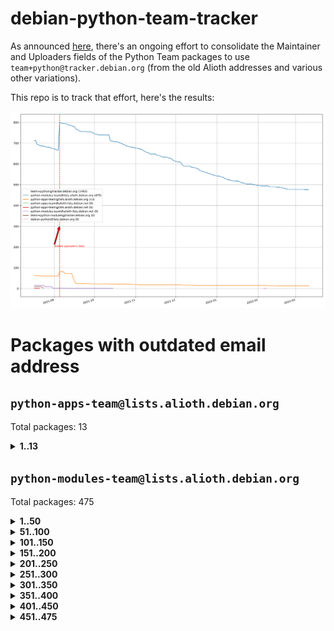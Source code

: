 # debian-python-team-tracker



As announced [here](https://lists.debian.org/debian-python/2021/08/msg00006.html), there's an ongoing effort to consolidate the Maintainer and Uploaders fields of the Python Team packages to use `team+python@tracker.debian.org` (from the old Alioth addresses and various other variations).



This repo is to track that effort, here's the results:



![Python team emails](images/python_team_emails.svg)


# Packages with outdated email address

## `python-apps-team@lists.alioth.debian.org`
Total packages: 13
<details>
<summary><b>1..13</b></summary>


| # | Package | Version |
| --- | --- | --- |
| 1 | [ctop](https://tracker.debian.org/ctop) | 1.0.0-2.1 |
| 2 | [db2twitter](https://tracker.debian.org/db2twitter) | 0.6-1.1 |
| 3 | [dodgy](https://tracker.debian.org/dodgy) | 0.1.9-3 |
| 4 | [etm](https://tracker.debian.org/etm) | 3.2.30-1.1 |
| 5 | [freealchemist](https://tracker.debian.org/freealchemist) | 0.5-1.1 |
| 6 | [kanboard-cli](https://tracker.debian.org/kanboard-cli) | 0.0.2-1.1 |
| 7 | [lightyears](https://tracker.debian.org/lightyears) | 1.4-2 |
| 8 | [pipenv](https://tracker.debian.org/pipenv) | 11.9.0-1.1 |
| 9 | [prospector](https://tracker.debian.org/prospector) | 1.1.7-2 |
| 10 | [pybik](https://tracker.debian.org/pybik) | 3.0-3.1 |
| 11 | [retweet](https://tracker.debian.org/retweet) | 0.10-1.1 |
| 12 | [sinntp](https://tracker.debian.org/sinntp) | 1.6-1.2 |
| 13 | [smem](https://tracker.debian.org/smem) | 1.5-1.1 |
</details>

## `python-modules-team@lists.alioth.debian.org`
Total packages: 475
<details>
<summary><b>1..50</b></summary>


| # | Package | Version |
| --- | --- | --- |
| 1 | [anorack](https://tracker.debian.org/anorack) | 0.2.7-1 |
| 2 | [anosql](https://tracker.debian.org/anosql) | 1.0.1-1 |
| 3 | [asn1crypto](https://tracker.debian.org/asn1crypto) | 1.4.0-1 |
| 4 | [astral](https://tracker.debian.org/astral) | 1.6.1-2 |
| 5 | [authres](https://tracker.debian.org/authres) | 1.2.0-2 |
| 6 | [automat](https://tracker.debian.org/automat) | 20.2.0-1 |
| 7 | [azure-cosmos-table-python](https://tracker.debian.org/azure-cosmos-table-python) | 1.0.5+git20191025-5 |
| 8 | [bdist-nsi](https://tracker.debian.org/bdist-nsi) | 0.1.5-2 |
| 9 | [bernhard](https://tracker.debian.org/bernhard) | 0.2.6-2 |
| 10 | [betamax](https://tracker.debian.org/betamax) | 0.8.1-2 |
| 11 | [bibtexparser](https://tracker.debian.org/bibtexparser) | 1.1.0+ds-3 |
| 12 | [binaryornot](https://tracker.debian.org/binaryornot) | 0.4.4+dfsg-4 |
| 13 | [bitstruct](https://tracker.debian.org/bitstruct) | 8.9.0-1 |
| 14 | [case](https://tracker.debian.org/case) | 1.5.3+dfsg-3 |
| 15 | [cerealizer](https://tracker.debian.org/cerealizer) | 0.8.1-3 |
| 16 | [chardet](https://tracker.debian.org/chardet) | 4.0.0-1 |
| 17 | [chargebee-python](https://tracker.debian.org/chargebee-python) | 1.6.6-1 |
| 18 | [codicefiscale](https://tracker.debian.org/codicefiscale) | 0.9+ds0-2 |
| 19 | [colorclass](https://tracker.debian.org/colorclass) | 2.2.0-2.2 |
| 20 | [colorspacious](https://tracker.debian.org/colorspacious) | 1.1.2-2 |
| 21 | [commonmark](https://tracker.debian.org/commonmark) | 0.9.1-3 |
| 22 | [constantly](https://tracker.debian.org/constantly) | 15.1.0-2 |
| 23 | [contextlib2](https://tracker.debian.org/contextlib2) | 0.6.0.post1-1 |
| 24 | [cookiecutter](https://tracker.debian.org/cookiecutter) | 1.7.3-1 |
| 25 | [coreapi](https://tracker.debian.org/coreapi) | 2.3.3-4 |
| 26 | [coreschema](https://tracker.debian.org/coreschema) | 0.0.4-3 |
| 27 | [cov-core](https://tracker.debian.org/cov-core) | 1.15.0-3 |
| 28 | [cppy](https://tracker.debian.org/cppy) | 1.1.0-2 |
| 29 | [cram](https://tracker.debian.org/cram) | 0.7-4 |
| 30 | [cssutils](https://tracker.debian.org/cssutils) | 1.0.2-3 |
| 31 | [d2to1](https://tracker.debian.org/d2to1) | 0.2.12-2 |
| 32 | [debiancontributors](https://tracker.debian.org/debiancontributors) | 0.7.8-2 |
| 33 | [devpi-common](https://tracker.debian.org/devpi-common) | 3.2.2-1.1 |
| 34 | [django-ajax-selects](https://tracker.debian.org/django-ajax-selects) | 1.7.0-3 |
| 35 | [django-bitfield](https://tracker.debian.org/django-bitfield) | 1.9.6-2 |
| 36 | [django-dirtyfields](https://tracker.debian.org/django-dirtyfields) | 1.3.1-2 |
| 37 | [django-environ](https://tracker.debian.org/django-environ) | 0.4.4-2 |
| 38 | [django-filter](https://tracker.debian.org/django-filter) | 2.4.0-1 |
| 39 | [django-hvad](https://tracker.debian.org/django-hvad) | 1.8.0-1.1 |
| 40 | [django-js-reverse](https://tracker.debian.org/django-js-reverse) | 0.7.3-1.1 |
| 41 | [django-macaddress](https://tracker.debian.org/django-macaddress) | 1.5.0-2 |
| 42 | [django-memoize](https://tracker.debian.org/django-memoize) | 2.2.0+dfsg-1 |
| 43 | [django-nose](https://tracker.debian.org/django-nose) | 1.4.6-2.1 |
| 44 | [django-notification](https://tracker.debian.org/django-notification) | 1.2.0-3 |
| 45 | [django-pagination](https://tracker.debian.org/django-pagination) | 1.0.7-4 |
| 46 | [django-paintstore](https://tracker.debian.org/django-paintstore) | 0.2-4 |
| 47 | [django-picklefield](https://tracker.debian.org/django-picklefield) | 3.0.1-1 |
| 48 | [django-pipeline](https://tracker.debian.org/django-pipeline) | 1.6.14-3 |
| 49 | [django-simple-redis-admin](https://tracker.debian.org/django-simple-redis-admin) | 1.4.0-2 |
| 50 | [django-stronghold](https://tracker.debian.org/django-stronghold) | 0.3.0+debian-2 |
</details>
<details>
<summary><b>51..100</b></summary>

| # | Package | Version |
| --- | --- | --- |
| 51 | [django-webpack-loader](https://tracker.debian.org/django-webpack-loader) | 0.6.0-2 |
| 52 | [django-wkhtmltopdf](https://tracker.debian.org/django-wkhtmltopdf) | 3.3.0-1 |
| 53 | [django-xmlrpc](https://tracker.debian.org/django-xmlrpc) | 0.1.8-2 |
| 54 | [djangorestframework-api-key](https://tracker.debian.org/djangorestframework-api-key) | 2.0.0-2 |
| 55 | [dkimpy](https://tracker.debian.org/dkimpy) | 1.0.5-1 |
| 56 | [dnsdiag](https://tracker.debian.org/dnsdiag) | 2.0.2-1 |
| 57 | [dockerpty](https://tracker.debian.org/dockerpty) | 0.4.1-2 |
| 58 | [drf-generators](https://tracker.debian.org/drf-generators) | 0.5.0-1 |
| 59 | [elasticsearch-curator](https://tracker.debian.org/elasticsearch-curator) | 5.8.1-1 |
| 60 | [enum34](https://tracker.debian.org/enum34) | 1.1.6-4 |
| 61 | [enzyme](https://tracker.debian.org/enzyme) | 0.4.1-2 |
| 62 | [exam](https://tracker.debian.org/exam) | 0.10.5-3 |
| 63 | [factory-boy](https://tracker.debian.org/factory-boy) | 2.11.1-3 |
| 64 | [faker](https://tracker.debian.org/faker) | 0.9.3-0.1 |
| 65 | [fakesleep](https://tracker.debian.org/fakesleep) | 0.1-2 |
| 66 | [fastchunking](https://tracker.debian.org/fastchunking) | 0.0.3-2 |
| 67 | [feedgenerator](https://tracker.debian.org/feedgenerator) | 1.9-2 |
| 68 | [flask-api](https://tracker.debian.org/flask-api) | 1.1+dfsg-1.1 |
| 69 | [flask-babelex](https://tracker.debian.org/flask-babelex) | 0.9.4-1 |
| 70 | [flask-bcrypt](https://tracker.debian.org/flask-bcrypt) | 0.7.1-2 |
| 71 | [flask-compress](https://tracker.debian.org/flask-compress) | 1.4.0-3 |
| 72 | [flask-gravatar](https://tracker.debian.org/flask-gravatar) | 0.4.2-2 |
| 73 | [flask-htmlmin](https://tracker.debian.org/flask-htmlmin) | 1.3.2-2 |
| 74 | [flask-ldapconn](https://tracker.debian.org/flask-ldapconn) | 0.7.2-1.1 |
| 75 | [flask-limiter](https://tracker.debian.org/flask-limiter) | 1.0.1-2 |
| 76 | [flask-mail](https://tracker.debian.org/flask-mail) | 0.9.1+dfsg1-1.1 |
| 77 | [flask-mongoengine](https://tracker.debian.org/flask-mongoengine) | 0.9.3-4 |
| 78 | [flask-multistatic](https://tracker.debian.org/flask-multistatic) | 1.0-2 |
| 79 | [flask-script](https://tracker.debian.org/flask-script) | 2.0.6-2 |
| 80 | [flask-silk](https://tracker.debian.org/flask-silk) | 0.2-18 |
| 81 | [flask-wtf](https://tracker.debian.org/flask-wtf) | 0.14.3-1 |
| 82 | [flufl.enum](https://tracker.debian.org/flufl.enum) | 4.1.1-3 |
| 83 | [flufl.i18n](https://tracker.debian.org/flufl.i18n) | 3.0.1-1 |
| 84 | [flufl.lock](https://tracker.debian.org/flufl.lock) | 5.0.1-1 |
| 85 | [flufl.password](https://tracker.debian.org/flufl.password) | 1.3-3 |
| 86 | [flufl.testing](https://tracker.debian.org/flufl.testing) | 0.7-2 |
| 87 | [gerritlib](https://tracker.debian.org/gerritlib) | 0.8.0-2 |
| 88 | [gmplot](https://tracker.debian.org/gmplot) | 1.2.0-2 |
| 89 | [gtextfsm](https://tracker.debian.org/gtextfsm) | 1.1.0-2 |
| 90 | [gtts](https://tracker.debian.org/gtts) | 2.0.3-1 |
| 91 | [gtts-token](https://tracker.debian.org/gtts-token) | 1.1.3-1 |
| 92 | [guzzle-sphinx-theme](https://tracker.debian.org/guzzle-sphinx-theme) | 0.7.11-5 |
| 93 | [hachoir](https://tracker.debian.org/hachoir) | 3.1.0+dfsg-3 |
| 94 | [haproxy-log-analysis](https://tracker.debian.org/haproxy-log-analysis) | 2.0~b0-2 |
| 95 | [heapdict](https://tracker.debian.org/heapdict) | 1.0.1-1 |
| 96 | [hiro](https://tracker.debian.org/hiro) | 0.5-2 |
| 97 | [hypothesis-auto](https://tracker.debian.org/hypothesis-auto) | 1.1.4-2 |
| 98 | [importmagic](https://tracker.debian.org/importmagic) | 0.1.7-2 |
| 99 | [inflection](https://tracker.debian.org/inflection) | 0.3.1-2 |
| 100 | [json-tricks](https://tracker.debian.org/json-tricks) | 3.11.0-2 |
</details>
<details>
<summary><b>101..150</b></summary>

| # | Package | Version |
| --- | --- | --- |
| 101 | [jsonhyperschema-codec](https://tracker.debian.org/jsonhyperschema-codec) | 1.0.3-2 |
| 102 | [jupyter-sphinx-theme](https://tracker.debian.org/jupyter-sphinx-theme) | 0.0.6+ds1-10 |
| 103 | [kitchen](https://tracker.debian.org/kitchen) | 1.2.6-2 |
| 104 | [kivy](https://tracker.debian.org/kivy) | 1.11.0-2 |
| 105 | [lazr.delegates](https://tracker.debian.org/lazr.delegates) | 2.0.3-2 |
| 106 | [lazr.smtptest](https://tracker.debian.org/lazr.smtptest) | 2.0.3-2 |
| 107 | [lexicon](https://tracker.debian.org/lexicon) | 3.3.17-1 |
| 108 | [libthumbor](https://tracker.debian.org/libthumbor) | 1.3.3-2 |
| 109 | [logilab-constraint](https://tracker.debian.org/logilab-constraint) | 0.6.0-2 |
| 110 | [mako](https://tracker.debian.org/mako) | 1.1.3+ds1-2 |
| 111 | [manuel](https://tracker.debian.org/manuel) | 1.10.1-2 |
| 112 | [mercurial-extension-utils](https://tracker.debian.org/mercurial-extension-utils) | 1.5.1-3 |
| 113 | [mercurial-keyring](https://tracker.debian.org/mercurial-keyring) | 1.3.1-3 |
| 114 | [milksnake](https://tracker.debian.org/milksnake) | 0.1.5-1 |
| 115 | [mimerender](https://tracker.debian.org/mimerender) | 0.6.0-2 |
| 116 | [mmllib](https://tracker.debian.org/mmllib) | 0.3.0.post1-2 |
| 117 | [mockldap](https://tracker.debian.org/mockldap) | 0.3.0-4 |
| 118 | [modernize](https://tracker.debian.org/modernize) | 0.7-2 |
| 119 | [moksha.common](https://tracker.debian.org/moksha.common) | 1.2.5-4 |
| 120 | [mrtparse](https://tracker.debian.org/mrtparse) | 1.6-2 |
| 121 | [musicbrainzngs](https://tracker.debian.org/musicbrainzngs) | 0.7.1-2 |
| 122 | [mutagen](https://tracker.debian.org/mutagen) | 1.45.1-2 |
| 123 | [mwic](https://tracker.debian.org/mwic) | 0.7.8-1 |
| 124 | [mysql-connector-python](https://tracker.debian.org/mysql-connector-python) | 8.0.15-2 |
| 125 | [nb2plots](https://tracker.debian.org/nb2plots) | 0.6-2 |
| 126 | [netmiko](https://tracker.debian.org/netmiko) | 2.4.2-1 |
| 127 | [networkx](https://tracker.debian.org/networkx) | 2.5+ds-2 |
| 128 | [nose2](https://tracker.debian.org/nose2) | 0.9.2-1 |
| 129 | [nose2-cov](https://tracker.debian.org/nose2-cov) | 1.0a4-3 |
| 130 | [ntplib](https://tracker.debian.org/ntplib) | 0.3.3-2 |
| 131 | [numpy-stl](https://tracker.debian.org/numpy-stl) | 2.9.0-1 |
| 132 | [obsub](https://tracker.debian.org/obsub) | 0.2-4 |
| 133 | [okasha](https://tracker.debian.org/okasha) | 0.2.4-4 |
| 134 | [overpass](https://tracker.debian.org/overpass) | 0.7-1 |
| 135 | [pastescript](https://tracker.debian.org/pastescript) | 2.0.2-4 |
| 136 | [pep8](https://tracker.debian.org/pep8) | 1.7.1-9 |
| 137 | [pep8-naming](https://tracker.debian.org/pep8-naming) | 0.10.0-1 |
| 138 | [pg8000](https://tracker.debian.org/pg8000) | 1.10.6-2 |
| 139 | [pidcat](https://tracker.debian.org/pidcat) | 2.1.0-4 |
| 140 | [plastex](https://tracker.debian.org/plastex) | 2.1-2 |
| 141 | [portio](https://tracker.debian.org/portio) | 0.5-4 |
| 142 | [power](https://tracker.debian.org/power) | 1.4+dfsg-4 |
| 143 | [pprintpp](https://tracker.debian.org/pprintpp) | 0.4.0-2 |
| 144 | [preggy](https://tracker.debian.org/preggy) | 1.4.4-1 |
| 145 | [ptable](https://tracker.debian.org/ptable) | 0.9.2-2 |
| 146 | [py-radix](https://tracker.debian.org/py-radix) | 0.10.0-3 |
| 147 | [py3dns](https://tracker.debian.org/py3dns) | 3.2.1-1 |
| 148 | [pyasn1](https://tracker.debian.org/pyasn1) | 0.4.8-1 |
| 149 | [pybindgen](https://tracker.debian.org/pybindgen) | 0.20.0+dfsg1-2 |
| 150 | [pycallgraph](https://tracker.debian.org/pycallgraph) | 1.1.3-1.2 |
</details>
<details>
<summary><b>151..200</b></summary>

| # | Package | Version |
| --- | --- | --- |
| 151 | [pycxx](https://tracker.debian.org/pycxx) | 7.1.4-0.2 |
| 152 | [pydbus](https://tracker.debian.org/pydbus) | 0.6.0-4 |
| 153 | [pydenticon](https://tracker.debian.org/pydenticon) | 0.3.1-2 |
| 154 | [pydispatcher](https://tracker.debian.org/pydispatcher) | 2.0.5-2 |
| 155 | [pydle](https://tracker.debian.org/pydle) | 0.9.4-2 |
| 156 | [pyeapi](https://tracker.debian.org/pyeapi) | 0.8.1-2 |
| 157 | [pyenchant](https://tracker.debian.org/pyenchant) | 3.2.0-1 |
| 158 | [pyfg](https://tracker.debian.org/pyfg) | 0.50-2 |
| 159 | [pyfiglet](https://tracker.debian.org/pyfiglet) | 0.8.0+dfsg-1 |
| 160 | [pyfribidi](https://tracker.debian.org/pyfribidi) | 0.12.0+repack-7 |
| 161 | [pygeoif](https://tracker.debian.org/pygeoif) | 0.7-2 |
| 162 | [pygtail](https://tracker.debian.org/pygtail) | 0.6.1-2 |
| 163 | [pygtkspellcheck](https://tracker.debian.org/pygtkspellcheck) | 4.0.5-2 |
| 164 | [pyinotify](https://tracker.debian.org/pyinotify) | 0.9.6-1.3 |
| 165 | [pyiosxr](https://tracker.debian.org/pyiosxr) | 0.52-1.1 |
| 166 | [pyjavaproperties](https://tracker.debian.org/pyjavaproperties) | 0.7-2 |
| 167 | [pyjokes](https://tracker.debian.org/pyjokes) | 0.5.0-3 |
| 168 | [pykcs11](https://tracker.debian.org/pykcs11) | 1.5.10-1 |
| 169 | [pylama](https://tracker.debian.org/pylama) | 7.4.3-3 |
| 170 | [pylibmc](https://tracker.debian.org/pylibmc) | 1.5.2-3 |
| 171 | [pylint-celery](https://tracker.debian.org/pylint-celery) | 0.3-5 |
| 172 | [pylint-common](https://tracker.debian.org/pylint-common) | 0.2.5-4 |
| 173 | [pylint-django](https://tracker.debian.org/pylint-django) | 2.0.13-1 |
| 174 | [pylint-flask](https://tracker.debian.org/pylint-flask) | 0.5-4 |
| 175 | [pylint-plugin-utils](https://tracker.debian.org/pylint-plugin-utils) | 0.6-1 |
| 176 | [pymacs](https://tracker.debian.org/pymacs) | 0.25-3 |
| 177 | [pymodbus](https://tracker.debian.org/pymodbus) | 2.1.0+dfsg-2 |
| 178 | [pynag](https://tracker.debian.org/pynag) | 1.1.2+dfsg-2 |
| 179 | [pynliner](https://tracker.debian.org/pynliner) | 0.8.0-2 |
| 180 | [pyopengl](https://tracker.debian.org/pyopengl) | 3.1.5+dfsg-1 |
| 181 | [pyprind](https://tracker.debian.org/pyprind) | 2.11.2-2 |
| 182 | [pyquery](https://tracker.debian.org/pyquery) | 1.2.9-4 |
| 183 | [pyrad](https://tracker.debian.org/pyrad) | 2.1-2 |
| 184 | [pysimplesoap](https://tracker.debian.org/pysimplesoap) | 1.16.2-3 |
| 185 | [pysmi](https://tracker.debian.org/pysmi) | 0.3.2-2 |
| 186 | [pysodium](https://tracker.debian.org/pysodium) | 0.7.0-2 |
| 187 | [pyspf](https://tracker.debian.org/pyspf) | 2.0.14-2 |
| 188 | [pysrt](https://tracker.debian.org/pysrt) | 1.0.1-2 |
| 189 | [pyssim](https://tracker.debian.org/pyssim) | 0.2-2 |
| 190 | [pytaglib](https://tracker.debian.org/pytaglib) | 0.3.6+dfsg-2 |
| 191 | [pytds](https://tracker.debian.org/pytds) | 1.10.0-1 |
| 192 | [pytest-bdd](https://tracker.debian.org/pytest-bdd) | 3.2.1-1 |
| 193 | [pytest-cookies](https://tracker.debian.org/pytest-cookies) | 0.4.0-1 |
| 194 | [pytest-django](https://tracker.debian.org/pytest-django) | 3.5.1-1 |
| 195 | [pytest-expect](https://tracker.debian.org/pytest-expect) | 1.1.0-2 |
| 196 | [pytest-httpbin](https://tracker.debian.org/pytest-httpbin) | 1.0.0-2 |
| 197 | [pytest-instafail](https://tracker.debian.org/pytest-instafail) | 0.4.2-1 |
| 198 | [pytest-runner](https://tracker.debian.org/pytest-runner) | 2.11.1-1.2 |
| 199 | [pytest-sugar](https://tracker.debian.org/pytest-sugar) | 0.9.4-1 |
| 200 | [pytest-tornado](https://tracker.debian.org/pytest-tornado) | 0.8.1-1 |
</details>
<details>
<summary><b>201..250</b></summary>

| # | Package | Version |
| --- | --- | --- |
| 201 | [pytest-vcr](https://tracker.debian.org/pytest-vcr) | 1.0.2-2 |
| 202 | [python-activipy](https://tracker.debian.org/python-activipy) | 0.1-7 |
| 203 | [python-adal](https://tracker.debian.org/python-adal) | 1.2.2-1 |
| 204 | [python-aiohttp-session](https://tracker.debian.org/python-aiohttp-session) | 2.9.0-2 |
| 205 | [python-aioinflux](https://tracker.debian.org/python-aioinflux) | 0.9.0-2 |
| 206 | [python-aiomeasures](https://tracker.debian.org/python-aiomeasures) | 0.5.14-3 |
| 207 | [python-amqplib](https://tracker.debian.org/python-amqplib) | 1.0.2-2 |
| 208 | [python-aptly](https://tracker.debian.org/python-aptly) | 0.12.10-2 |
| 209 | [python-args](https://tracker.debian.org/python-args) | 0.1.0-3 |
| 210 | [python-arpy](https://tracker.debian.org/python-arpy) | 1.1.1-4 |
| 211 | [python-astor](https://tracker.debian.org/python-astor) | 0.8.1-1 |
| 212 | [python-base58](https://tracker.debian.org/python-base58) | 1.0.3-1.1 |
| 213 | [python-bcdoc](https://tracker.debian.org/python-bcdoc) | 0.16.0-2 |
| 214 | [python-bitbucket-api](https://tracker.debian.org/python-bitbucket-api) | 0.5.0-3 |
| 215 | [python-box](https://tracker.debian.org/python-box) | 3.4.6-2 |
| 216 | [python-btrees](https://tracker.debian.org/python-btrees) | 4.3.1-2 |
| 217 | [python-cerberus](https://tracker.debian.org/python-cerberus) | 1.3.2-1 |
| 218 | [python-click-log](https://tracker.debian.org/python-click-log) | 0.2.1-2 |
| 219 | [python-clint](https://tracker.debian.org/python-clint) | 0.5.1-3 |
| 220 | [python-cluster](https://tracker.debian.org/python-cluster) | 1.3.3-3 |
| 221 | [python-coloredlogs](https://tracker.debian.org/python-coloredlogs) | 7.3-2 |
| 222 | [python-colour](https://tracker.debian.org/python-colour) | 0.1.5-2 |
| 223 | [python-consul](https://tracker.debian.org/python-consul) | 0.7.1-1.1 |
| 224 | [python-cookies](https://tracker.debian.org/python-cookies) | 2.2.1-3 |
| 225 | [python-cpuinfo](https://tracker.debian.org/python-cpuinfo) | 5.0.0-2 |
| 226 | [python-crcmod](https://tracker.debian.org/python-crcmod) | 1.7+dfsg-2 |
| 227 | [python-cs](https://tracker.debian.org/python-cs) | 2.7.1-1 |
| 228 | [python-dbfread](https://tracker.debian.org/python-dbfread) | 2.0.7-3 |
| 229 | [python-decorator](https://tracker.debian.org/python-decorator) | 4.4.2-2 |
| 230 | [python-demjson](https://tracker.debian.org/python-demjson) | 2.2.4-5 |
| 231 | [python-diaspy](https://tracker.debian.org/python-diaspy) | 0.6.0-2 |
| 232 | [python-dictobj](https://tracker.debian.org/python-dictobj) | 0.4-4 |
| 233 | [python-distutils-extra](https://tracker.debian.org/python-distutils-extra) | 2.45 |
| 234 | [python-django-casclient](https://tracker.debian.org/python-django-casclient) | 1.5.3-1 |
| 235 | [python-django-etcd-settings](https://tracker.debian.org/python-django-etcd-settings) | 0.1.13+dfsg-3 |
| 236 | [python-django-gravatar2](https://tracker.debian.org/python-django-gravatar2) | 1.4.4-2 |
| 237 | [python-django-jsonfield](https://tracker.debian.org/python-django-jsonfield) | 1.4.0-2 |
| 238 | [python-django-push-notifications](https://tracker.debian.org/python-django-push-notifications) | 1.4.1-1 |
| 239 | [python-django-simple-history](https://tracker.debian.org/python-django-simple-history) | 2.7.0-1.1 |
| 240 | [python-doubleratchet](https://tracker.debian.org/python-doubleratchet) | 0.6.0-2 |
| 241 | [python-dpkt](https://tracker.debian.org/python-dpkt) | 1.9.2-2 |
| 242 | [python-easywebdav](https://tracker.debian.org/python-easywebdav) | 1.2.0-8 |
| 243 | [python-envparse](https://tracker.debian.org/python-envparse) | 0.2.0-2 |
| 244 | [python-envs](https://tracker.debian.org/python-envs) | 1.2.6-1.1 |
| 245 | [python-epc](https://tracker.debian.org/python-epc) | 0.0.5-3 |
| 246 | [python-etcd](https://tracker.debian.org/python-etcd) | 0.4.5-2 |
| 247 | [python-ethtool](https://tracker.debian.org/python-ethtool) | 0.14-3 |
| 248 | [python-ewmh](https://tracker.debian.org/python-ewmh) | 0.1.6-2 |
| 249 | [python-exotel](https://tracker.debian.org/python-exotel) | 0.1.5-2 |
| 250 | [python-feather-format](https://tracker.debian.org/python-feather-format) | 0.3.1+dfsg1-4 |
</details>
<details>
<summary><b>251..300</b></summary>

| # | Package | Version |
| --- | --- | --- |
| 251 | [python-flaky](https://tracker.debian.org/python-flaky) | 3.7.0-1 |
| 252 | [python-genty](https://tracker.debian.org/python-genty) | 1.3.2-1 |
| 253 | [python-geoip2](https://tracker.debian.org/python-geoip2) | 2.9.0+dfsg1-2 |
| 254 | [python-gflags](https://tracker.debian.org/python-gflags) | 1.5.1-7 |
| 255 | [python-glob2](https://tracker.debian.org/python-glob2) | 0.5-3 |
| 256 | [python-hashids](https://tracker.debian.org/python-hashids) | 1.3.1-1 |
| 257 | [python-hidapi](https://tracker.debian.org/python-hidapi) | 0.9.0.post3-2 |
| 258 | [python-hiredis](https://tracker.debian.org/python-hiredis) | 1.0.1-1 |
| 259 | [python-hpilo](https://tracker.debian.org/python-hpilo) | 4.3-3 |
| 260 | [python-html2text](https://tracker.debian.org/python-html2text) | 2020.1.16-1 |
| 261 | [python-http-parser](https://tracker.debian.org/python-http-parser) | 0.9.0-1 |
| 262 | [python-httptools](https://tracker.debian.org/python-httptools) | 0.1.1-1 |
| 263 | [python-icalendar](https://tracker.debian.org/python-icalendar) | 4.0.3-4 |
| 264 | [python-iniparse](https://tracker.debian.org/python-iniparse) | 0.4-3 |
| 265 | [python-ipaddress](https://tracker.debian.org/python-ipaddress) | 1.0.23-1 |
| 266 | [python-ipfix](https://tracker.debian.org/python-ipfix) | 0.9.7-2 |
| 267 | [python-irodsclient](https://tracker.debian.org/python-irodsclient) | 0.8.1-2 |
| 268 | [python-isc-dhcp-leases](https://tracker.debian.org/python-isc-dhcp-leases) | 0.9.1-2 |
| 269 | [python-isoweek](https://tracker.debian.org/python-isoweek) | 1.3.3-3 |
| 270 | [python-jmespath](https://tracker.debian.org/python-jmespath) | 0.10.0-1 |
| 271 | [python-jsonrpc](https://tracker.debian.org/python-jsonrpc) | 1.13.0-1 |
| 272 | [python-junit-xml](https://tracker.debian.org/python-junit-xml) | 1.9-1 |
| 273 | [python-kanboard](https://tracker.debian.org/python-kanboard) | 1.0.1-1.1 |
| 274 | [python-langdetect](https://tracker.debian.org/python-langdetect) | 1.0.7-4 |
| 275 | [python-ldap](https://tracker.debian.org/python-ldap) | 3.2.0-4 |
| 276 | [python-ldapdomaindump](https://tracker.debian.org/python-ldapdomaindump) | 0.9.3-1 |
| 277 | [python-libguess](https://tracker.debian.org/python-libguess) | 1.1-4 |
| 278 | [python-logfury](https://tracker.debian.org/python-logfury) | 0.1.2-4 |
| 279 | [python-mailer](https://tracker.debian.org/python-mailer) | 0.8.1-4 |
| 280 | [python-mastodon](https://tracker.debian.org/python-mastodon) | 1.5.1-1 |
| 281 | [python-mccabe](https://tracker.debian.org/python-mccabe) | 0.6.1-3 |
| 282 | [python-measurement](https://tracker.debian.org/python-measurement) | 2.0.1-2 |
| 283 | [python-meld3](https://tracker.debian.org/python-meld3) | 1.0.2-3 |
| 284 | [python-mnemonic](https://tracker.debian.org/python-mnemonic) | 0.19-1 |
| 285 | [python-model-mommy](https://tracker.debian.org/python-model-mommy) | 1.6.0-2 |
| 286 | [python-morris](https://tracker.debian.org/python-morris) | 1.2-2 |
| 287 | [python-mpegdash](https://tracker.debian.org/python-mpegdash) | 0.2.0-1 |
| 288 | [python-multidict](https://tracker.debian.org/python-multidict) | 5.1.0-1 |
| 289 | [python-nine](https://tracker.debian.org/python-nine) | 1.1.0-1 |
| 290 | [python-noise](https://tracker.debian.org/python-noise) | 1.2.3-3 |
| 291 | [python-notify2](https://tracker.debian.org/python-notify2) | 0.3-4 |
| 292 | [python-ntlm-auth](https://tracker.debian.org/python-ntlm-auth) | 1.4.0-1 |
| 293 | [python-offtrac](https://tracker.debian.org/python-offtrac) | 0.1.0-2.1 |
| 294 | [python-opcua](https://tracker.debian.org/python-opcua) | 0.98.11-1 |
| 295 | [python-openid-cla](https://tracker.debian.org/python-openid-cla) | 1.2-2 |
| 296 | [python-openid-teams](https://tracker.debian.org/python-openid-teams) | 1.2-2 |
| 297 | [python-openidc-client](https://tracker.debian.org/python-openidc-client) | 0.6.0-1.1 |
| 298 | [python-opentimestamps](https://tracker.debian.org/python-opentimestamps) | 0.4.1-1 |
| 299 | [python-padme](https://tracker.debian.org/python-padme) | 1.1.1-3 |
| 300 | [python-pampy](https://tracker.debian.org/python-pampy) | 1.8.4-2 |
</details>
<details>
<summary><b>301..350</b></summary>

| # | Package | Version |
| --- | --- | --- |
| 301 | [python-path-and-address](https://tracker.debian.org/python-path-and-address) | 2.0.1-2 |
| 302 | [python-pathtools](https://tracker.debian.org/python-pathtools) | 0.1.2-4 |
| 303 | [python-paypal](https://tracker.debian.org/python-paypal) | 1.2.5-3 |
| 304 | [python-peakutils](https://tracker.debian.org/python-peakutils) | 1.3.3+ds-2 |
| 305 | [python-pem](https://tracker.debian.org/python-pem) | 19.1.0-1 |
| 306 | [python-persistent](https://tracker.debian.org/python-persistent) | 4.6.4-0.2 |
| 307 | [python-pex](https://tracker.debian.org/python-pex) | 1.1.14-3.1 |
| 308 | [python-pgpdump](https://tracker.debian.org/python-pgpdump) | 1.5-2 |
| 309 | [python-pgspecial](https://tracker.debian.org/python-pgspecial) | 1.11.10+dfsg1-1 |
| 310 | [python-phonenumbers](https://tracker.debian.org/python-phonenumbers) | 8.12.1-1 |
| 311 | [python-picklable-itertools](https://tracker.debian.org/python-picklable-itertools) | 0.1.1-3 |
| 312 | [python-plaster](https://tracker.debian.org/python-plaster) | 1.0-2 |
| 313 | [python-plaster-pastedeploy](https://tracker.debian.org/python-plaster-pastedeploy) | 0.5-3 |
| 314 | [python-prctl](https://tracker.debian.org/python-prctl) | 1.7-2 |
| 315 | [python-preshed](https://tracker.debian.org/python-preshed) | 3.0.2-1 |
| 316 | [python-pretend](https://tracker.debian.org/python-pretend) | 1.0.9-1 |
| 317 | [python-prettylog](https://tracker.debian.org/python-prettylog) | 0.1.0-2 |
| 318 | [python-priority](https://tracker.debian.org/python-priority) | 1.3.0-3 |
| 319 | [python-progressbar](https://tracker.debian.org/python-progressbar) | 2.5-2 |
| 320 | [python-pskc](https://tracker.debian.org/python-pskc) | 1.1-3 |
| 321 | [python-py-zipkin](https://tracker.debian.org/python-py-zipkin) | 0.15.0-1.1 |
| 322 | [python-pyasn1-modules](https://tracker.debian.org/python-pyasn1-modules) | 0.2.1-1 |
| 323 | [python-pyftpdlib](https://tracker.debian.org/python-pyftpdlib) | 1.5.4-2 |
| 324 | [python-pygerrit2](https://tracker.debian.org/python-pygerrit2) | 2.0.4-2 |
| 325 | [python-pypump](https://tracker.debian.org/python-pypump) | 0.7-3 |
| 326 | [python-pysnmp4-apps](https://tracker.debian.org/python-pysnmp4-apps) | 0.3.2-2.2 |
| 327 | [python-pysnmp4-mibs](https://tracker.debian.org/python-pysnmp4-mibs) | 0.1.3-3 |
| 328 | [python-pytest-benchmark](https://tracker.debian.org/python-pytest-benchmark) | 3.2.2-2 |
| 329 | [python-pyvmomi](https://tracker.debian.org/python-pyvmomi) | 6.7.1-3 |
| 330 | [python-rarfile](https://tracker.debian.org/python-rarfile) | 3.1-1 |
| 331 | [python-ratelimiter](https://tracker.debian.org/python-ratelimiter) | 1.2.0.post0-1 |
| 332 | [python-redisearch-py](https://tracker.debian.org/python-redisearch-py) | 1.0.0-1 |
| 333 | [python-releases](https://tracker.debian.org/python-releases) | 1.6.3-1 |
| 334 | [python-repoze.lru](https://tracker.debian.org/python-repoze.lru) | 0.7-2 |
| 335 | [python-repoze.sphinx.autointerface](https://tracker.debian.org/python-repoze.sphinx.autointerface) | 0.8-0.2 |
| 336 | [python-repoze.tm2](https://tracker.debian.org/python-repoze.tm2) | 2.0-2 |
| 337 | [python-requests-ntlm](https://tracker.debian.org/python-requests-ntlm) | 1.1.0-1.1 |
| 338 | [python-requirements-detector](https://tracker.debian.org/python-requirements-detector) | 0.6-2 |
| 339 | [python-restless](https://tracker.debian.org/python-restless) | 2.1.1-2 |
| 340 | [python-rpaths](https://tracker.debian.org/python-rpaths) | 0.13-1.1 |
| 341 | [python-rply](https://tracker.debian.org/python-rply) | 0.7.7-2 |
| 342 | [python-schedutils](https://tracker.debian.org/python-schedutils) | 0.6-2.1 |
| 343 | [python-schema](https://tracker.debian.org/python-schema) | 0.6.7-3 |
| 344 | [python-schroot](https://tracker.debian.org/python-schroot) | 0.4-4 |
| 345 | [python-scp](https://tracker.debian.org/python-scp) | 0.13.0-2 |
| 346 | [python-scripttest](https://tracker.debian.org/python-scripttest) | 1.3-3 |
| 347 | [python-scruffy](https://tracker.debian.org/python-scruffy) | 0.3.3-2 |
| 348 | [python-sdnotify](https://tracker.debian.org/python-sdnotify) | 0.3.1-2 |
| 349 | [python-serverfiles](https://tracker.debian.org/python-serverfiles) | 0.3.0-1 |
| 350 | [python-service-identity](https://tracker.debian.org/python-service-identity) | 18.1.0-6 |
</details>
<details>
<summary><b>351..400</b></summary>

| # | Package | Version |
| --- | --- | --- |
| 351 | [python-sexpdata](https://tracker.debian.org/python-sexpdata) | 0.0.3-2 |
| 352 | [python-shade](https://tracker.debian.org/python-shade) | 1.30.0-3 |
| 353 | [python-shellescape](https://tracker.debian.org/python-shellescape) | 3.4.1-4 |
| 354 | [python-simpy](https://tracker.debian.org/python-simpy) | 2.3.1+dfsg-2 |
| 355 | [python-simpy3](https://tracker.debian.org/python-simpy3) | 3.0.11-2 |
| 356 | [python-slimmer](https://tracker.debian.org/python-slimmer) | 0.1.30-8 |
| 357 | [python-slugify](https://tracker.debian.org/python-slugify) | 4.0.0-1 |
| 358 | [python-smstrade](https://tracker.debian.org/python-smstrade) | 0.2.4-6 |
| 359 | [python-socketpool](https://tracker.debian.org/python-socketpool) | 0.5.3-5 |
| 360 | [python-sphinx-issues](https://tracker.debian.org/python-sphinx-issues) | 1.2.0-2 |
| 361 | [python-spur](https://tracker.debian.org/python-spur) | 0.3.21-1 |
| 362 | [python-srp](https://tracker.debian.org/python-srp) | 1.0.15-1 |
| 363 | [python-statsd](https://tracker.debian.org/python-statsd) | 3.3.0-2 |
| 364 | [python-stopit](https://tracker.debian.org/python-stopit) | 1.1.2-1 |
| 365 | [python-structlog](https://tracker.debian.org/python-structlog) | 20.1.0-1 |
| 366 | [python-sunlight](https://tracker.debian.org/python-sunlight) | 1.1.5-3 |
| 367 | [python-suntime](https://tracker.debian.org/python-suntime) | 1.2.5-2 |
| 368 | [python-tempita](https://tracker.debian.org/python-tempita) | 0.5.2-6 |
| 369 | [python-test-server](https://tracker.debian.org/python-test-server) | 0.0.27-2 |
| 370 | [python-testing.common.database](https://tracker.debian.org/python-testing.common.database) | 2.0.0-2 |
| 371 | [python-testing.mysqld](https://tracker.debian.org/python-testing.mysqld) | 1.4.0-4 |
| 372 | [python-testing.postgresql](https://tracker.debian.org/python-testing.postgresql) | 1.3.0-2 |
| 373 | [python-thriftpy](https://tracker.debian.org/python-thriftpy) | 0.3.9+ds1-1 |
| 374 | [python-tinycss](https://tracker.debian.org/python-tinycss) | 0.4-3 |
| 375 | [python-tktreectrl](https://tracker.debian.org/python-tktreectrl) | 2.0.2-3 |
| 376 | [python-translationstring](https://tracker.debian.org/python-translationstring) | 1.4-1 |
| 377 | [python-twitter](https://tracker.debian.org/python-twitter) | 3.3-2 |
| 378 | [python-typeguard](https://tracker.debian.org/python-typeguard) | 2.2.2-1.1 |
| 379 | [python-tzlocal](https://tracker.debian.org/python-tzlocal) | 2.1-1 |
| 380 | [python-udatetime](https://tracker.debian.org/python-udatetime) | 0.0.16-4 |
| 381 | [python-unicodecsv](https://tracker.debian.org/python-unicodecsv) | 0.14.1-2 |
| 382 | [python-urlobject](https://tracker.debian.org/python-urlobject) | 2.4.3-3 |
| 383 | [python-urwidtrees](https://tracker.debian.org/python-urwidtrees) | 1.0.3.dev0-1 |
| 384 | [python-utils](https://tracker.debian.org/python-utils) | 2.3.0-2 |
| 385 | [python-vagrant](https://tracker.debian.org/python-vagrant) | 0.5.15-3 |
| 386 | [python-venusian](https://tracker.debian.org/python-venusian) | 3.0.0-1 |
| 387 | [python-vobject](https://tracker.debian.org/python-vobject) | 0.9.6.1-0.2 |
| 388 | [python-webob](https://tracker.debian.org/python-webob) | 1:1.8.6-1.1 |
| 389 | [python-wget](https://tracker.debian.org/python-wget) | 3.2-3 |
| 390 | [python-wheezy.template](https://tracker.debian.org/python-wheezy.template) | 0.1.167-2 |
| 391 | [python-whoosh](https://tracker.debian.org/python-whoosh) | 2.7.4+git6-g9134ad92-5 |
| 392 | [python-wither](https://tracker.debian.org/python-wither) | 1.1-2 |
| 393 | [python-wsgilog](https://tracker.debian.org/python-wsgilog) | 0.3.1-3 |
| 394 | [python-x3dh](https://tracker.debian.org/python-x3dh) | 0.5.8-2 |
| 395 | [python-xeddsa](https://tracker.debian.org/python-xeddsa) | 0.4.6-2 |
| 396 | [python-yaswfp](https://tracker.debian.org/python-yaswfp) | 0.9.3-1.1 |
| 397 | [python-zc.customdoctests](https://tracker.debian.org/python-zc.customdoctests) | 1.0.1-2 |
| 398 | [python-zipp](https://tracker.debian.org/python-zipp) | 1.0.0-3 |
| 399 | [python-zxcvbn](https://tracker.debian.org/python-zxcvbn) | 4.4.28-2 |
| 400 | [python3-proselint](https://tracker.debian.org/python3-proselint) | 0.10.2-2 |
</details>
<details>
<summary><b>401..450</b></summary>

| # | Package | Version |
| --- | --- | --- |
| 401 | [pythondialog](https://tracker.debian.org/pythondialog) | 3.5.1-1 |
| 402 | [pytoml](https://tracker.debian.org/pytoml) | 0.1.21-1 |
| 403 | [pyuca](https://tracker.debian.org/pyuca) | 1.2-2 |
| 404 | [pyutilib](https://tracker.debian.org/pyutilib) | 5.8.0-1 |
| 405 | [pywavelets](https://tracker.debian.org/pywavelets) | 1.1.1-1 |
| 406 | [pywinrm](https://tracker.debian.org/pywinrm) | 0.3.0-2 |
| 407 | [quark-sphinx-theme](https://tracker.debian.org/quark-sphinx-theme) | 0.5.1-2 |
| 408 | [readlike](https://tracker.debian.org/readlike) | 0.1.3-1.1 |
| 409 | [recommonmark](https://tracker.debian.org/recommonmark) | 0.6.0+ds-1 |
| 410 | [redis-py-cluster](https://tracker.debian.org/redis-py-cluster) | 2.0.0-1 |
| 411 | [reparser](https://tracker.debian.org/reparser) | 1.4.3-1 |
| 412 | [requests-aws](https://tracker.debian.org/requests-aws) | 0.1.5-2 |
| 413 | [ripe-atlas-cousteau](https://tracker.debian.org/ripe-atlas-cousteau) | 1.4.2-3 |
| 414 | [ripe-atlas-sagan](https://tracker.debian.org/ripe-atlas-sagan) | 1.2.2-2 |
| 415 | [robot-detection](https://tracker.debian.org/robot-detection) | 0.4.0-2 |
| 416 | [routes](https://tracker.debian.org/routes) | 2.5.1-1 |
| 417 | [sgmllib3k](https://tracker.debian.org/sgmllib3k) | 1.0.0-3 |
| 418 | [simplegeneric](https://tracker.debian.org/simplegeneric) | 0.8.1-3 |
| 419 | [singledispatch](https://tracker.debian.org/singledispatch) | 3.4.0.3-3 |
| 420 | [sireader](https://tracker.debian.org/sireader) | 1.1.1-2 |
| 421 | [sleekxmpp](https://tracker.debian.org/sleekxmpp) | 1.3.3-6 |
| 422 | [slimit](https://tracker.debian.org/slimit) | 0.8.1-4 |
| 423 | [smartypants](https://tracker.debian.org/smartypants) | 2.0.0-2 |
| 424 | [sortedcontainers](https://tracker.debian.org/sortedcontainers) | 2.1.0-2 |
| 425 | [speaklater](https://tracker.debian.org/speaklater) | 1.3-5 |
| 426 | [sphinx](https://tracker.debian.org/sphinx) | 1.8.5-2 |
| 427 | [sphinx](https://tracker.debian.org/sphinx) | 1.8.5-3 |
| 428 | [sphinx](https://tracker.debian.org/sphinx) | 1.8.5-4 |
| 429 | [sphinx](https://tracker.debian.org/sphinx) | 1.8.5-5 |
| 430 | [sphinx](https://tracker.debian.org/sphinx) | 2.4.3-2 |
| 431 | [sphinx](https://tracker.debian.org/sphinx) | 2.4.3-4 |
| 432 | [sphinx-autorun](https://tracker.debian.org/sphinx-autorun) | 1.1.0-3.1 |
| 433 | [sphinx-celery](https://tracker.debian.org/sphinx-celery) | 2.0.0-1 |
| 434 | [sphinx-intl](https://tracker.debian.org/sphinx-intl) | 2.0.1-2 |
| 435 | [sphinxcontrib-devhelp](https://tracker.debian.org/sphinxcontrib-devhelp) | 1.0.2-2 |
| 436 | [sphinxcontrib-doxylink](https://tracker.debian.org/sphinxcontrib-doxylink) | 1.5-1 |
| 437 | [sphinxcontrib-log-cabinet](https://tracker.debian.org/sphinxcontrib-log-cabinet) | 1.0.1-2 |
| 438 | [sphinxcontrib-qthelp](https://tracker.debian.org/sphinxcontrib-qthelp) | 1.0.3-2 |
| 439 | [sphinxcontrib-rubydomain](https://tracker.debian.org/sphinxcontrib-rubydomain) | 0.1~dev-20100804-2 |
| 440 | [sphinxcontrib-websupport](https://tracker.debian.org/sphinxcontrib-websupport) | 1.2.4-1 |
| 441 | [sphinxtesters](https://tracker.debian.org/sphinxtesters) | 0.2.3-1 |
| 442 | [sshpubkeys](https://tracker.debian.org/sshpubkeys) | 3.1.0-2.1 |
| 443 | [sshtunnel](https://tracker.debian.org/sshtunnel) | 0.1.4-2 |
| 444 | [stardicter](https://tracker.debian.org/stardicter) | 1.2-1 |
| 445 | [straight.plugin](https://tracker.debian.org/straight.plugin) | 1.4.1-3 |
| 446 | [stsci.distutils](https://tracker.debian.org/stsci.distutils) | 0.3.7-5 |
| 447 | [tagpy](https://tracker.debian.org/tagpy) | 2013.1-7 |
| 448 | [terminaltables](https://tracker.debian.org/terminaltables) | 3.1.0-3 |
| 449 | [texext](https://tracker.debian.org/texext) | 0.6.6-2 |
| 450 | [tinydb](https://tracker.debian.org/tinydb) | 3.15.2-2 |
</details>
<details>
<summary><b>451..475</b></summary>

| # | Package | Version |
| --- | --- | --- |
| 451 | [translation-finder](https://tracker.debian.org/translation-finder) | 1.0-1 |
| 452 | [transmissionrpc](https://tracker.debian.org/transmissionrpc) | 0.11-4 |
| 453 | [txws](https://tracker.debian.org/txws) | 0.9.1-4 |
| 454 | [txzmq](https://tracker.debian.org/txzmq) | 0.8.0-2 |
| 455 | [typogrify](https://tracker.debian.org/typogrify) | 1:2.0.7-2 |
| 456 | [u-msgpack-python](https://tracker.debian.org/u-msgpack-python) | 2.3.0-2 |
| 457 | [utidylib](https://tracker.debian.org/utidylib) | 0.5-3 |
| 458 | [vcr.py](https://tracker.debian.org/vcr.py) | 4.0.2-1 |
| 459 | [vim-autopep8](https://tracker.debian.org/vim-autopep8) | 1.2.0-2 |
| 460 | [vsts-cd-manager](https://tracker.debian.org/vsts-cd-manager) | 1.0.2-3 |
| 461 | [wchartype](https://tracker.debian.org/wchartype) | 0.1-2 |
| 462 | [webpy](https://tracker.debian.org/webpy) | 1:0.61-1 |
| 463 | [whichcraft](https://tracker.debian.org/whichcraft) | 0.4.1-2 |
| 464 | [wikitrans](https://tracker.debian.org/wikitrans) | 1.3-1 |
| 465 | [willow](https://tracker.debian.org/willow) | 1.4-1 |
| 466 | [wlc](https://tracker.debian.org/wlc) | 1.2-1 |
| 467 | [wokkel](https://tracker.debian.org/wokkel) | 18.0.0-3.1 |
| 468 | [wsgiproxy2](https://tracker.debian.org/wsgiproxy2) | 0.4.5-1.1 |
| 469 | [wtf-peewee](https://tracker.debian.org/wtf-peewee) | 3.0.0+dfsg-2 |
| 470 | [wtforms](https://tracker.debian.org/wtforms) | 2.2.1-2 |
| 471 | [xhtml2pdf](https://tracker.debian.org/xhtml2pdf) | 0.2.4-1 |
| 472 | [xlwt](https://tracker.debian.org/xlwt) | 1.3.0-3 |
| 473 | [zc.lockfile](https://tracker.debian.org/zc.lockfile) | 2.0-1 |
| 474 | [zict](https://tracker.debian.org/zict) | 2.0.0-1 |
| 475 | [zope.deprecation](https://tracker.debian.org/zope.deprecation) | 4.4.0-4 |
</details>
